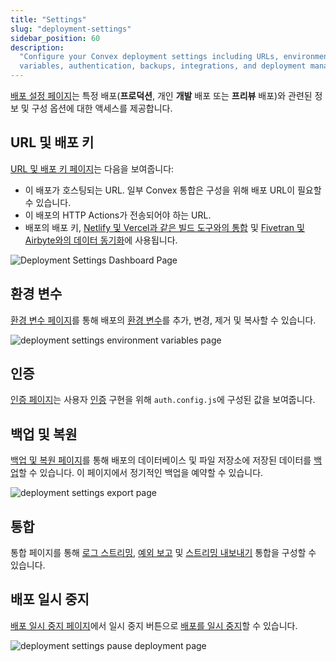 ```yaml
---
title: "Settings"
slug: "deployment-settings"
sidebar_position: 60
description:
  "Configure your Convex deployment settings including URLs, environment
  variables, authentication, backups, integrations, and deployment management."
---
```


[배포 설정 페이지](https://dashboard.convex.dev/deployment/settings)는 특정 배포(**프로덕션**, 개인 **개발** 배포 또는 **프리뷰** 배포)와 관련된 정보 및 구성 옵션에 대한 액세스를 제공합니다.

## URL 및 배포 키

[URL 및 배포 키 페이지](https://dashboard.convex.dev/deployment/settings)는 다음을 보여줍니다:

- 이 배포가 호스팅되는 URL. 일부 Convex 통합은 구성을 위해 배포 URL이 필요할 수 있습니다.
- 이 배포의 HTTP Actions가 전송되어야 하는 URL.
- 배포의 배포 키, [Netlify 및 Vercel과 같은 빌드 도구와의 통합](/production/hosting/hosting.mdx) 및 [Fivetran 및 Airbyte와의 데이터 동기화](/production/integrations/streaming-import-export.md)에 사용됩니다.

![Deployment Settings Dashboard Page](/screenshots/deployment_settings.png)

## 환경 변수

[환경 변수 페이지](https://dashboard.convex.dev/deployment/settings/environment-variables)를 통해 배포의 [환경 변수](/production/environment-variables.mdx)를 추가, 변경, 제거 및 복사할 수 있습니다.

![deployment settings environment variables page](/screenshots/deployment_settings_env_vars.png)

## 인증

[인증 페이지](https://dashboard.convex.dev/deployment/settings/authentication)는 사용자 [인증](/auth.mdx) 구현을 위해 `auth.config.js`에 구성된 값을 보여줍니다.

## 백업 및 복원

[백업 및 복원 페이지](https://dashboard.convex.dev/deployment/settings/backups)를 통해 배포의 데이터베이스 및 파일 저장소에 저장된 데이터를 [백업](/database/backup-restore.mdx)할 수 있습니다. 이 페이지에서 정기적인 백업을 예약할 수 있습니다.

![deployment settings export page](/screenshots/backups.png)

## 통합

통합 페이지를 통해 [로그 스트리밍](/production/integrations/integrations.mdx), [예외 보고](/production/integrations/integrations.mdx) 및 [스트리밍 내보내기](/production/integrations/streaming-import-export.md) 통합을 구성할 수 있습니다.

## 배포 일시 중지

[배포 일시 중지 페이지](https://dashboard.convex.dev/deployment/settings/pause-deployment)에서 일시 중지 버튼으로 [배포를 일시 중지](/production/pause-deployment.mdx)할 수 있습니다.

![deployment settings pause deployment page](/screenshots/deployment_settings_pause.png)
